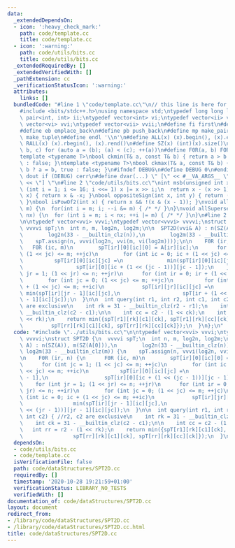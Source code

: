```yaml
---
data:
  _extendedDependsOn:
  - icon: ':heavy_check_mark:'
    path: code/template.cc
    title: code/template.cc
  - icon: ':warning:'
    path: code/utils/bits.cc
    title: code/utils/bits.cc
  _extendedRequiredBy: []
  _extendedVerifiedWith: []
  _pathExtension: cc
  _verificationStatusIcon: ':warning:'
  attributes:
    links: []
  bundledCode: "#line 1 \"code/template.cc\"\n// this line is here for a reason\n\
    #include <bits/stdc++.h>\nusing namespace std;\ntypedef long long ll;\ntypedef\
    \ pair<int, int> ii;\ntypedef vector<int> vi;\ntypedef vector<ii> vii;\ntypedef\
    \ vector<vi> vvi;\ntypedef vector<vii> vvii;\n#define fi first\n#define se second\n\
    #define eb emplace_back\n#define pb push_back\n#define mp make_pair\n#define mt\
    \ make_tuple\n#define endl '\\n'\n#define ALL(x) (x).begin(), (x).end()\n#define\
    \ RALL(x) (x).rbegin(), (x).rend()\n#define SZ(x) (int)(x).size()\n#define FOR(a,\
    \ b, c) for (auto a = (b); (a) < (c); ++(a))\n#define F0R(a, b) FOR (a, 0, (b))\n\
    template <typename T>\nbool ckmin(T& a, const T& b) { return a > b ? a = b, true\
    \ : false; }\ntemplate <typename T>\nbool ckmax(T& a, const T& b) { return a <\
    \ b ? a = b, true : false; }\n#ifndef DEBUG\n#define DEBUG 0\n#endif\n#define\
    \ dout if (DEBUG) cerr\n#define dvar(...) \" [\" << #__VA_ARGS__ \": \" << (__VA_ARGS__)\
    \ << \"] \"\n#line 2 \"code/utils/bits.cc\"\nint msb(unsigned int x) {\n  for\
    \ (int i = 1; i <= 16; i <<= 1) x |= x >> i;\n  return x - (x >> 1);\n}\nint lsb(int\
    \ x) { return x & -x; }\nbool oppositeSign(int x, int y) { return (x ^ y) < 0;\
    \ }\nbool isPowOf2(int x) { return x && !(x & (x - 1)); }\nvoid allSubsets(int\
    \ m) {\n  for(int i = m; i; --i &= m) { /* */ }\n}\nvoid allSupersets(int m, int\
    \ nx) {\n  for (int i = m; i < nx; ++i |= m) { /* */ }\n}\n#line 2 \"code/dataStructures/SPT2D.cc\"\
    \n\ntypedef vector<vvi> vvvi;\ntypedef vector<vvvi> vvvvi;\nstruct SPT2D {\n \
    \ vvvvi spT;\n  int n, m, log2n, log2m;\n\n  SPT2D(vvi& A) : n(SZ(A)), m(SZ(A[0])),\n\
    \        log2n(33 - __builtin_clz(n)),\n        log2m(33 - __builtin_clz(m)) {\n\
    \    spT.assign(n, vvvi(log2n, vvi(m, vi(log2m))));\n\n    F0R (ir, n) {\n   \
    \   F0R (ic, m)\n        spT[ir][0][ic][0] = A[ir][ic];\n      for (int jc = 1;\
    \ (1 << jc) <= m; ++jc)\n        for (int ic = 0; ic + (1 << jc) <= m; ++ic)\n\
    \          spT[ir][0][ic][jc] =\n              min(spT[ir][0][ic][jc - 1],\n \
    \                 spT[ir][0][ic + (1 << (jc - 1))][jc - 1]);\n    }\n    for (int\
    \ jr = 1; (1 << jr) <= n; ++jr)\n      for (int ir = 0; ir + (1 << jr) <= n; ++ir)\n\
    \        for (int jc = 0; (1 << jc) <= m; ++jc)\n          for (int ic = 0; ic\
    \ + (1 << jc) <= m; ++ic)\n            spT[ir][jr][ic][jc] =\n               \
    \ min(spT[ir][jr - 1][ic][jc],\n                    spT[ir + (1 << (jr - 1))][jr\
    \ - 1][ic][jc]);\n  }\n\n  int query(int r1, int r2, int c1, int c2) { //r2, c2\
    \ are exclusive\n    int rk = 31 - __builtin_clz(r2 - r1);\n    int ck = 31 -\
    \ __builtin_clz(c2 - c1);\n\n    int cc = c2 - (1 << ck);\n    int rr = r2 - (1\
    \ << rk);\n    return min({spT[r1][rk][c1][ck], spT[r1][rk][cc][ck],\n       \
    \         spT[rr][rk][c1][ck], spT[rr][rk][cc][ck]});\n  }\n};\n"
  code: "#include \"../utils/bits.cc\"\n\ntypedef vector<vvi> vvvi;\ntypedef vector<vvvi>\
    \ vvvvi;\nstruct SPT2D {\n  vvvvi spT;\n  int n, m, log2n, log2m;\n\n  SPT2D(vvi&\
    \ A) : n(SZ(A)), m(SZ(A[0])),\n        log2n(33 - __builtin_clz(n)),\n       \
    \ log2m(33 - __builtin_clz(m)) {\n    spT.assign(n, vvvi(log2n, vvi(m, vi(log2m))));\n\
    \n    F0R (ir, n) {\n      F0R (ic, m)\n        spT[ir][0][ic][0] = A[ir][ic];\n\
    \      for (int jc = 1; (1 << jc) <= m; ++jc)\n        for (int ic = 0; ic + (1\
    \ << jc) <= m; ++ic)\n          spT[ir][0][ic][jc] =\n              min(spT[ir][0][ic][jc\
    \ - 1],\n                  spT[ir][0][ic + (1 << (jc - 1))][jc - 1]);\n    }\n\
    \    for (int jr = 1; (1 << jr) <= n; ++jr)\n      for (int ir = 0; ir + (1 <<\
    \ jr) <= n; ++ir)\n        for (int jc = 0; (1 << jc) <= m; ++jc)\n          for\
    \ (int ic = 0; ic + (1 << jc) <= m; ++ic)\n            spT[ir][jr][ic][jc] =\n\
    \                min(spT[ir][jr - 1][ic][jc],\n                    spT[ir + (1\
    \ << (jr - 1))][jr - 1][ic][jc]);\n  }\n\n  int query(int r1, int r2, int c1,\
    \ int c2) { //r2, c2 are exclusive\n    int rk = 31 - __builtin_clz(r2 - r1);\n\
    \    int ck = 31 - __builtin_clz(c2 - c1);\n\n    int cc = c2 - (1 << ck);\n \
    \   int rr = r2 - (1 << rk);\n    return min({spT[r1][rk][c1][ck], spT[r1][rk][cc][ck],\n\
    \                spT[rr][rk][c1][ck], spT[rr][rk][cc][ck]});\n  }\n};\n"
  dependsOn:
  - code/utils/bits.cc
  - code/template.cc
  isVerificationFile: false
  path: code/dataStructures/SPT2D.cc
  requiredBy: []
  timestamp: '2020-10-28 19:21:59+01:00'
  verificationStatus: LIBRARY_NO_TESTS
  verifiedWith: []
documentation_of: code/dataStructures/SPT2D.cc
layout: document
redirect_from:
- /library/code/dataStructures/SPT2D.cc
- /library/code/dataStructures/SPT2D.cc.html
title: code/dataStructures/SPT2D.cc
---
```

